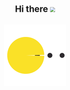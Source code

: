 <h1 align="center">Hi there <img src="https://github.com/sudnyeshtalekar/sudnyeshtalekar/blob/master/Assets/Hi.gif" width="40px">

<div align="center">
	<br>
	<img src="https://raw.githubusercontent.com/Aniket965/Aniket965/master/pacman.svg?sanitize=true" width="200" height="200">
</div>


